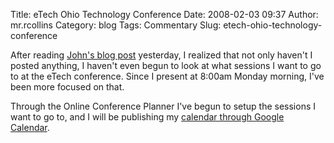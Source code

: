 Title: eTech Ohio Technology Conference
Date: 2008-02-03 09:37
Author: mr.rcollins
Category: blog
Tags: Commentary
Slug: etech-ohio-technology-conference

After reading [John's blog post][] yesterday, I realized that not only
haven't I posted anything, I haven't even begun to look at what sessions
I want to go to at the eTech conference. Since I present at 8:00am
Monday morning, I've been more focused on that.

Through the Online Conference Planner I've begun to setup the sessions I
want to go to, and I will be publishing my [calendar through Google
Calendar][].

  [John's blog post]: http://johnrappold.org/blog/?p=402
  [calendar through Google Calendar]: http://www.google.com/calendar/embed?src=rcpkdvctjc9h4biid39aja0lek%40group.calendar.google.com&ctz=America/New_York

